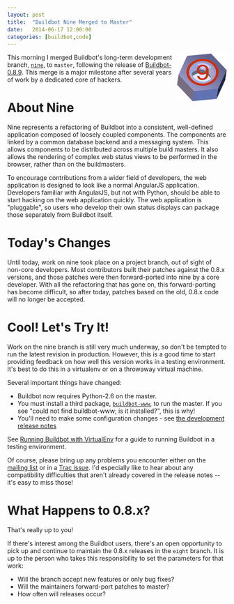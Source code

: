 ```yaml
---
layout: post
title:  "Buildbot Nine Merged to Master"
date:   2014-06-17 12:00:00
categories: [buildbot,code]
---
```


<img style="float: right;" alt="Buildbot Nine Logo" src="/img/nut-nine-small.png" />

This morning I merged Buildbot's long-term development branch, [`nine`](http://trac.buildbot.net/wiki/Nine), to `master`, following the release of [Buildbot-0.8.9](https://pypi.python.org/pypi/buildbot/0.8.9).
This merge is a major milestone after several years of work by a dedicated core of hackers.

# About Nine #

Nine represents a refactoring of Buildbot into a consistent, well-defined application composed of loosely coupled components.
The components are linked by a common database backend and a messaging system.
This allows components to be distributed across multiple build masters.
It also allows the rendering of complex web status views to be performed in the browser, rather than on the buildmasters.

To encourage contributions from a wider field of developers, the web application is designed to look like a normal AngularJS application.
Developers familiar with AngularJS, but not with Python, should be able to start hacking on the web application quickly.
The web application is "pluggable", so users who develop their own status displays can package those separately from Buildbot itself.

# Today's Changes #

Until today, work on nine took place on a project branch, out of sight of non-core developers.
Most contributors built their patches against the 0.8.x versions, and those patches were then forward-ported into nine by a core developer.
With all the refactoring that has gone on, this forward-porting has become difficult, so after today, patches based on the old, 0.8.x code will no longer be accepted.

# Cool! Let's Try It! #

Work on the nine branch is still very much underway, so don't be tempted to run the latest revision in production.
However, this is a good time to start providing feedback on how well this version works in a testing environment.
It's best to do this in a virtualenv or on a throwaway virtual machine.

Several important things have changed:

* Buildbot now requires Python-2.6 on the master.
* You must install a third package, [`buildbot-www`](https://pypi.python.org/pypi/buildbot-www), to run the master.
  If you see "could not find buildbot-www; is it installed?", this is why!
* You'll need to make some configuration changes - see [the development release notes](https://github.com/buildbot/buildbot/blob/master/master/docs/relnotes/index.rst)

See [Running Buildbot with VirtualEnv](http://trac.buildbot.net/wiki/RunningBuildbotWithVirtualEnv) for a guide to running Buildbot in a testing environment.

Of course, please bring up any problems you encounter either on the [mailing list](https://lists.sourceforge.net/lists/listinfo/buildbot-devel) or in a [Trac issue](http://trac.buildbot.net/).
I'd especially like to hear about any compatibility difficulties that aren't already covered in the release notes -- it's easy to miss those!

# What Happens to 0.8.x? #

That's really up to you!

If there's interest among the Buildbot users, there's an open opportunity to pick up and continue to maintain the 0.8.x releases in the `eight` branch.
It is up to the person who takes this responsibility to set the parameters for that work:

* Will the branch accept new features or only bug fixes?
* Will the maintainers forward-port patches to master?
* How often will releases occur?
